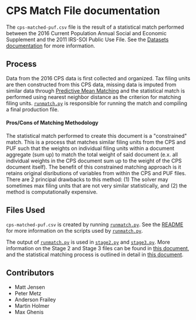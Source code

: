 # CPS Match File documentation

The `cps-matched-puf.csv` file is the result of a statistical match performed between the 2016 Current Population Annual Social and Economic Supplement and the 2011 IRS-SOI Public Use File. See the [Datasets documentation](taxdata/datasets.md#input-files) for more information.


## Process

Data from the 2016 CPS data is first collected and organized. Tax filing units are then constructed from this CPS data, missing data is imputed from similar data through [Predictive Mean Matching](https://stefvanbuuren.name/fimd/sec-pmm.html) and the statistical match is performed using nearest neighbor distance as the criterion for matching filing units. [`runmatch.py`](Matching/runmatch.py) is responsible for running the match and compiling a final production file.



#### Pros/Cons of Matching Methodology

The statistical match performed to create this document is a "constrained" match. This is a process that matches similar filing units from the CPS and PUF such that the weights on individual filing units within a document aggregate (sum up) to match the total weight of said document (e.x. all individual weights in the CPS document sum up to the weight of the CPS document itself). The benefit of this constrained matching approach is it retains original disributions of variables from within the CPS and PUF files. There are 2 principal drawbacks to this method: (1) The solver may sometimes max filing units that are not very similar statistically, and (2) the method is computationally expensive.



## Files Used

`cps-matched-puf.csv` is created by running [`runmatch.py`](Matching/runmatch.py). See the [README](README.md) for more information on the scripts used by [`runmatch.py`](Matching/runmatch.py).

The output of [`runmatch.py`](Matching/runmatch.py) is used in [`stage2.py`](puf_stage2/stage2.py) and [`stage3.py`](puf_stage3/stage3.py). More information on the Stage 2 and Stage 3 files can be found in [this document](puf_stage3/doc/puf_stage3.md), and the statistical matching process is outlined in detail in [this document](doc/MatchingDocumentationRevised.pdf).



## Contributors

- Matt Jensen
- Peter Metz
- Anderson Frailey
- Martin Holmer
- Max Ghenis



